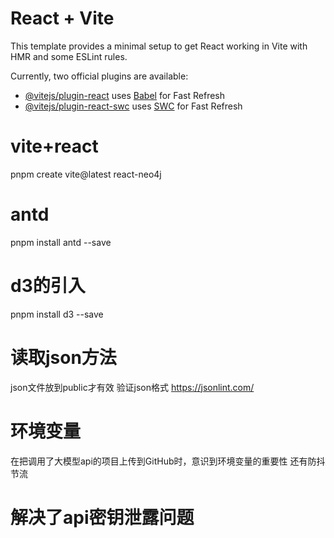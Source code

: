 # React + Vite

This template provides a minimal setup to get React working in Vite with HMR and some ESLint rules.

Currently, two official plugins are available:

- [@vitejs/plugin-react](https://github.com/vitejs/vite-plugin-react/blob/main/packages/plugin-react/README.md) uses [Babel](https://babeljs.io/) for Fast Refresh
- [@vitejs/plugin-react-swc](https://github.com/vitejs/vite-plugin-react-swc) uses [SWC](https://swc.rs/) for Fast Refresh

# vite+react
pnpm create vite@latest react-neo4j

# antd
pnpm install antd --save

# d3的引入
pnpm install d3 --save

# 读取json方法
json文件放到public才有效
验证json格式 https://jsonlint.com/

# 环境变量
在把调用了大模型api的项目上传到GitHub时，意识到环境变量的重要性
还有防抖节流

# 解决了api密钥泄露问题